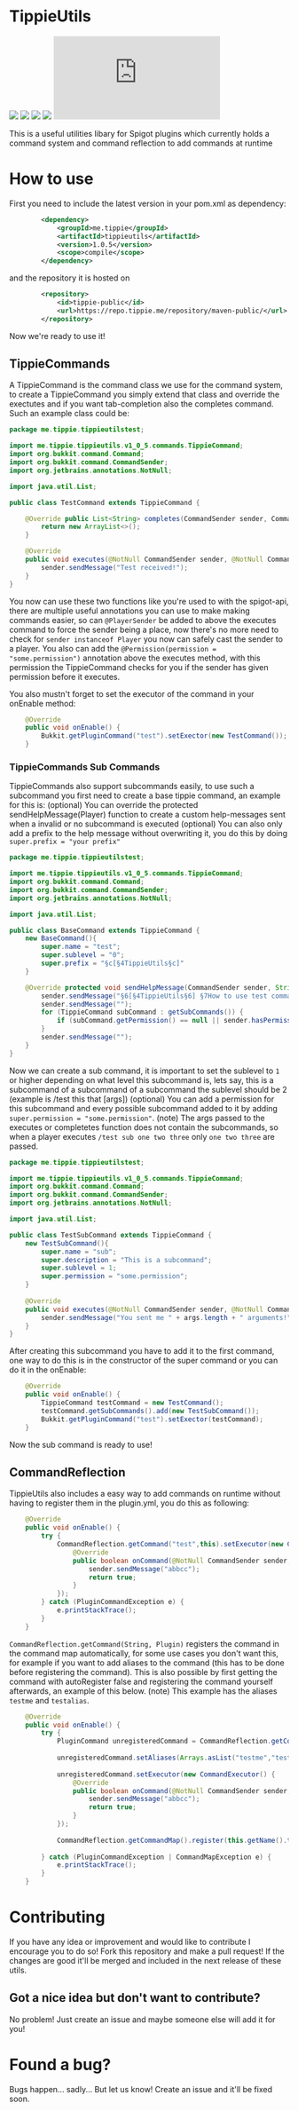 # TippieUtils 
![](https://flat.badgen.net/github/release/TippieCodes/TippieUtils) ![](https://flat.badgen.net/github/status/TippieCodes/TippieUtils) ![](https://flat.badgen.net/github/checks/TippieCodes/TippieUtils) ![](https://flat.badgen.net/github/license/TippieCodes/TippieUtils) ![](https://flat.badgen.net/maven/v/metadata-url/https://repo.tippie.me/repository/maven-public/me/tippie/tippieutils/maven-metadata.xml)

This is a useful utilities libary for Spigot plugins which currently holds a command system and command reflection to add commands at runtime

# How to use

First you need to include the latest version in your pom.xml as dependency:
```xml
        <dependency>
            <groupId>me.tippie</groupId>
            <artifactId>tippieutils</artifactId>
            <version>1.0.5</version>
            <scope>compile</scope>
        </dependency>
```
and the repository it is hosted on
```xml
        <repository>
            <id>tippie-public</id>
            <url>https://repo.tippie.me/repository/maven-public/</url>
        </repository>
```
Now we're ready to use it!

## TippieCommands
A TippieCommand is the command class we use for the command system, to create a TippieCommand you simply extend that class and override the exectutes and if you want tab-completion also the completes command. Such an example class could be:
```java
package me.tippie.tippieutilstest;

import me.tippie.tippieutils.v1_0_5.commands.TippieCommand;
import org.bukkit.command.Command;
import org.bukkit.command.CommandSender;
import org.jetbrains.annotations.NotNull;

import java.util.List;

public class TestCommand extends TippieCommand {

    @Override public List<String> completes(CommandSender sender, Command command, String alias, String[] args) {
        return new ArrayList<>();
    }

    @Override
    public void executes(@NotNull CommandSender sender, @NotNull Command command, @NotNull String label, @NotNull String[] args) {
        sender.sendMessage("Test received!");
    }
}
```
You now can use these two functions like you're used to with the spigot-api, there are multiple useful annotations you can use to make making commands easier, so can `@PlayerSender` be added to above the executes command to force the sender being a place, now there's no more need to check for `sender instanceof Player` you now can safely cast the sender to a player. You also can add the `@Permission(permission = "some.permission")` annotation above the executes method, with this permission the TippieCommand checks for you if the sender has given permission before it executes.

You also mustn't forget to set the executor of the command in your onEnable method:
```java
    @Override
    public void onEnable() {
        Bukkit.getPluginCommand("test").setExector(new TestCommand());
    }
```

### TippieCommands Sub Commands
TippieCommands also support subcommands easily, to use such a subcommand you first need to create a base tippie command, an example for this is:
(optional) You can override the protected sendHelpMessage(Player) function to create a custom help-messages sent when a invalid or no subcommand is executed
(optional) You can also only add a prefix to the help message without overwriting it, you do this by doing `super.prefix = "your prefix"`
```java
package me.tippie.tippieutilstest;

import me.tippie.tippieutils.v1_0_5.commands.TippieCommand;
import org.bukkit.command.Command;
import org.bukkit.command.CommandSender;
import org.jetbrains.annotations.NotNull;

import java.util.List;

public class BaseCommand extends TippieCommand {
    new BaseCommand(){
        super.name = "test";
        super.sublevel = "0";
        super.prefix = "§c[§4TippieUtils§c]"
    }

    @Override protected void sendHelpMessage(CommandSender sender, String label, String prefix) {
        sender.sendMessage("§6[§4TippieUtils§6] §7How to use test commands: ");
        sender.sendMessage("");
        for (TippieCommand subCommand : getSubCommands()) {
            if (subCommand.getPermission() == null || sender.hasPermission(subCommand.getPermission())) sender.sendMessage("§7 - §f/" + label + " " + subCommand.getName() + "§7: " + subCommand.getDescription());
        }
        sender.sendMessage("");
    }
}
```
Now we can create a sub command, it is important to set the sublevel to `1` or higher depending on what level this subcommand is, lets say, this is a subcommand of a subcommand of a subcommand the sublevel should be 2 (example is /test this that [args])
(optional) You can add a permission for this subcommand and every possible subcommand added to it by adding `super.permission = "some.permission"`.
(note) The args passed to the executes or completetes function does not contain the subcommands, so when a player executes `/test sub one two three` only `one two three` are passed.
```java
package me.tippie.tippieutilstest;

import me.tippie.tippieutils.v1_0_5.commands.TippieCommand;
import org.bukkit.command.Command;
import org.bukkit.command.CommandSender;
import org.jetbrains.annotations.NotNull;

import java.util.List;

public class TestSubCommand extends TippieCommand {
    new TestSubCommand(){
        super.name = "sub";
        super.description = "This is a subcommand";
        super.sublevel = 1;
        super.permission = "some.permission";
    }
    
    @Override
    public void executes(@NotNull CommandSender sender, @NotNull Command command, @NotNull String label, @NotNull String[] args) {
        sender.sendMessage("You sent me " + args.length + " arguments!");
    }
}
```
After creating this subcommand you have to add it to the first command, one way to do this is in the constructor of the super command or you can do it in the onEnable:
```java
    @Override
    public void onEnable() {
        TippieCommand testCommand = new TestCommand();
        testCommand.getSubCommands().add(new TestSubCommand());
        Bukkit.getPluginCommand("test").setExector(testCommand);
    }
```
Now the sub command is ready to use!

## CommandReflection
TippieUtils also includes a easy way to add commands on runtime without having to register them in the plugin.yml, you do this as following:
```java
    @Override
    public void onEnable() {
		try {
			CommandReflection.getCommand("test",this).setExecutor(new CommandExecutor() {
				@Override
				public boolean onCommand(@NotNull CommandSender sender, @NotNull Command command, @NotNull String label, @NotNull String[] args) {
					sender.sendMessage("abbcc");
					return true;
				}
			});
		} catch (PluginCommandException e) {
			e.printStackTrace();
		}
    }
```
`CommandReflection.getCommand(String, Plugin)` registers the command in the command map automatically, for some use cases you don't want this, for example if you want to add aliases to the command (this has to be done before registering the command). This is also possible by first getting the command with autoRegister false and registering the command yourself afterwards, an example of this below.
(note) This example has the aliases `testme` and `testalias`.
```java
    @Override
    public void onEnable() {
		try {
			PluginCommand unregisteredCommand = CommandReflection.getCommand("test",this,false);
			
			unregisteredCommand.setAliases(Arrays.asList("testme","testalias"));
			
			unregisteredCommand.setExecutor(new CommandExecutor() {
				@Override
				public boolean onCommand(@NotNull CommandSender sender, @NotNull Command command, @NotNull String label, @NotNull String[] args) {
					sender.sendMessage("abbcc");
					return true;
				}
			});
			
			CommandReflection.getCommandMap().register(this.getName().toLowerCase(),unregisteredCommand);
			
		} catch (PluginCommandException | CommandMapException e) {
			e.printStackTrace();
		}
    }
```

# Contributing
If you have any idea or improvement and would like to contribute I encourage you to do so! Fork this repository and make a pull request! If the changes are good it'll be merged and included in the next release of these utils.
## Got a nice idea but don't want to contribute?
No problem! Just create an issue and maybe someone else will add it for you!

# Found a bug?
Bugs happen... sadly... But let us know! Create an issue and it'll be fixed soon.
